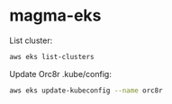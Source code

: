 # magma-eks

List cluster:
```bash
aws eks list-clusters
```

Update Orc8r .kube/config:
```bash
aws eks update-kubeconfig --name orc8r
```
